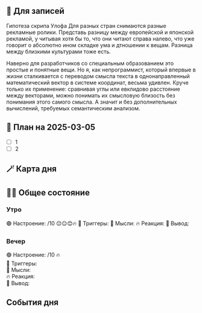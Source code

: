 ## 📒 Для записей

Гипотеза скрипа Улофа
Для разных стран снимаются разные рекламные ролики. Представь разницу между европейской и японской рекламой, у читывая хотя бы то, что они читают справа налево, что уже говорит о абсолютно ином складке ума и дтношении к вещам. Разница между близкими культурами тоже есть.

Наверно для разработчиков со специальным образованием это простые и понятные вещи. Но я, как непрограммист, который впервые в жизни сталкивается с переводом смысла текста в однонаправленный математический вектор в системе координат, весьма удивлен. Круче только их применение: сравнивая углы или евклидово расстояние между векторами, можно понимать их смысловую близость без понимания этого самого смысла. А значит и без дополнительных вычислений, требуемых семантическим анализом.
## 📝 План на 2025-03-05 

- [ ] 1
- [ ] 2

## 🪄 Карта дня


## 🧘‍♂️ Общее состояние

### Утро

🟢 Настроение: /10 😔😐😊🔥
📍 Триггеры: 
💭 Мысли: 
🔥 Реакция: 
🎯 Вывод: 

### Вечер

🟢 Настроение: /10 🔥  
📍 Триггеры:   
💭 Мысли:  
🔥 Реакция:  
🎯 Вывод:

## События дня